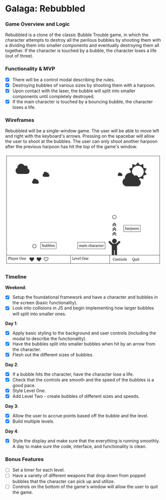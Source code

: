 # Galaga: Rebubbled

### Game Overview and Logic

Rebubbled is a clone of the classic Bubble Trouble game, in which the character attempts to destroy all the perilous bubbles by shooting them with a dividing them into smaller components and eventually destroying them all together. If the character is touched by a bubble, the character loses a life (out of three).

### Functionality & MVP  

- [x] There will be a control modal describing the rules.
- [x] Destroying bubbles of various sizes by shooting them with a harpoon.
- [x] Upon contact with the laser, the bubble will split into smaller components until completely destroyed.
- [x] If the main character is touched by a bouncing bubble, the character loses a life.

### Wireframes

Rebubbled will be a single-window game. The user will be able to move left and right with the keyboard's arrows. Pressing on the spacebar will allow the user to shoot at the bubbles. The user can only shoot another harpoon after the previous harpoon has hit the top of the game's window.

![rebubbled_wireframe](https://github.com/as6730/Bubble-Trouble-Rebubbled/blob/master/wireframes/rebubbled_wireframe.png)

### Timeline

**Weekend**:
- [x] Setup the foundational framework and have a character and bubbles in the screen (basic functionality).
- [x] Look into collisions in JS and begin implementing how larger bubbles will split into smaller ones.

**Day 1**:
- [x] Apply basic styling to the background and user controls (including the modal to describe the functionality).
- [x] Have the bubbles split into smaller bubbles when hit by an arrow from the character.
- [x] Flesh out the different sizes of bubbles.

**Day 2**:
- [x] If a bubble hits the character, have the character lose a life.
- [x] Check that the controls are smooth and the speed of the bubbles is a good pace.
- [x] Style Level One.
- [x] Add Level Two - create bubbles of different sizes and speeds.

**Day 3**:
- [x] Allow the user to accrue points based off the bubble and the level.
- [x] Build multiple levels.

**Day 4**:
- [x] Style the display and make sure that the everything is running smoothly. A day to make sure the code, interface, and functionality is clean.

### Bonus Features

- [ ] Set a timer for each level.
- [ ] Have a variety of different weapons that drop down from popped bubbles that the character can pick up and utilize.
- [ ] Controls on the bottom of the game's window will allow the user to quit the game.

